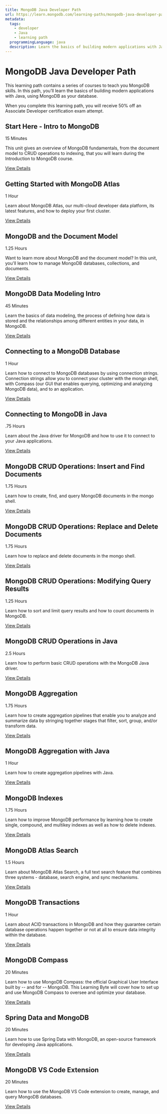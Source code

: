 ```yaml
---
title: MongoDB Java Developer Path
url: https://learn.mongodb.com/learning-paths/mongodb-java-developer-path
metadata:
  tags:
    - developer
    - Java
    - learning path
  programmingLanguage: java
  description: Learn the basics of building modern applications with Java, using MongoDB as your database.
---
```


# MongoDB Java Developer Path

This learning path contains a series of courses to teach you MongoDB skills. In this path, you’ll learn the basics of building modern applications with Java, using MongoDB as your database.

When you complete this learning path, you will receive 50% off an Associate Developer certification exam attempt.

## Start Here - Intro to MongoDB

15 Minutes

This unit gives an overview of MongoDB fundamentals, from the document model to CRUD operations to indexing, that you will learn during the Introduction to MongoDB course.

[View Details](https://learn.mongodb.com/courses/start-here-introduction-to-mongodb)

## Getting Started with MongoDB Atlas

1 Hour

Learn about MongoDB Atlas, our multi-cloud developer data platform, its latest features, and how to deploy your first cluster.

[View Details](https://learn.mongodb.com/courses/getting-started-with-mongodb-atlas)

## MongoDB and the Document Model

1.25 Hours

Want to learn more about MongoDB and the document model? In this unit, you'll learn how to manage MongoDB databases, collections, and documents.

[View Details](https://learn.mongodb.com/courses/overview-of-mongodb-and-the-document-model)

## MongoDB Data Modeling Intro

45 Minutes

Learn the basics of data modeling, the process of defining how data is stored and the relationships among different entities in your data, in MongoDB.

[View Details](https://learn.mongodb.com/courses/introduction-to-mongodb-data-modeling)

## Connecting to a MongoDB Database

1 Hour

Learn how to connect to MongoDB databases by using connection strings. Connection strings allow you to connect your cluster with the mongo shell, with Compass (our GUI that enables querying, optimizing and analyzing MongoDB data), and to an application.

[View Details](https://learn.mongodb.com/courses/connecting-to-a-mongodb-database)

## Connecting to MongoDB in Java

.75 Hours

Learn about the Java driver for MongoDB and how to use it to connect to your Java applications.

[View Details](https://learn.mongodb.com/courses/connecting-to-mongodb-in-java)

## MongoDB CRUD Operations: Insert and Find Documents

1.75 Hours

Learn how to create, find, and query MongoDB documents in the mongo shell.

[View Details](https://learn.mongodb.com/courses/mongodb-crud-operations-insert-and-find-documents)

## MongoDB CRUD Operations: Replace and Delete Documents

1.75 Hours

Learn how to replace and delete documents in the mongo shell.

[View Details](https://learn.mongodb.com/courses/mongodb-crud-operations-replace-and-delete-documents)

## MongoDB CRUD Operations: Modifying Query Results

1.25 Hours

Learn how to sort and limit query results and how to count documents in MongoDB.

[View Details](https://learn.mongodb.com/courses/mongodb-crud-operations-modifying-query-results)

## MongoDB CRUD Operations in Java

2.5 Hours

Learn how to perform basic CRUD operations with the MongoDB Java driver.

[View Details](https://learn.mongodb.com/courses/mongodb-crud-operations-in-java)

## MongoDB Aggregation

1.75 Hours

Learn how to create aggregation pipelines that enable you to analyze and summarize data by stringing together stages that filter, sort, group, and/or transform data.

[View Details](https://learn.mongodb.com/courses/mongodb-aggregation)

## MongoDB Aggregation with Java

1 Hour

Learn how to create aggregation pipelines with Java.

[View Details](https://learn.mongodb.com/courses/mongodb-aggregation-with-java)

## MongoDB Indexes

1.75 Hours

Learn how to improve MongoDB performance by learning how to create single, compound, and multikey indexes as well as how to delete indexes.

[View Details](https://learn.mongodb.com/courses/mongodb-indexes)

## MongoDB Atlas Search

1.5 Hours

Learn about MongoDB Atlas Search, a full text search feature that combines three systems - database, search engine, and sync mechanisms.

[View Details](https://learn.mongodb.com/courses/mongodb-atlas-search)

## MongoDB Transactions

1 Hour

Learn about ACID transactions in MongoDB and how they guarantee certain database operations happen together or not at all to ensure data integrity within the database.

[View Details](https://learn.mongodb.com/courses/mongodb-transactions)

## MongoDB Compass

20 Minutes

Learn how to use MongoDB Compass: the official Graphical User Interface built by -- and for -- MongoDB. This Learning Byte will cover how to set up and use MongoDB Compass to oversee and optimize your database.

[View Details](https://learn.mongodb.com/courses/mongodb-compass)

## Spring Data and MongoDB

20 Minutes

Learn how to use Spring Data with MongoDB, an open-source framework for developing Java applications.

[View Details](https://learn.mongodb.com/courses/spring-data-and-mongodb)

## MongoDB VS Code Extension

20 Minutes

Learn how to use the MongoDB VS Code extension to create, manage, and query MongoDB databases.

[View Details](https://learn.mongodb.com/courses/mongodb-vs-code-extension)

